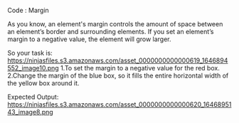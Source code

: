 Code : Margin

As you know, an element's margin controls the amount of space between an element’s border and surrounding elements.
If you set an element’s margin to a negative value, the element will grow larger.

So your task is:
https://ninjasfiles.s3.amazonaws.com/asset_0000000000000619_1646894552_image10.png 
1.To set the margin to a negative value for the red box.
2.Change the margin of the blue box, so it fills the entire horizontal width of the yellow box around it.

Expected Output: https://ninjasfiles.s3.amazonaws.com/asset_0000000000000620_1646895143_image8.png


